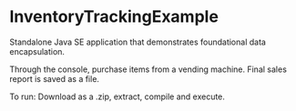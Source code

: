 # InventoryTrackingExample
Standalone Java SE application that demonstrates foundational data encapsulation.

Through the console, purchase items from a vending machine. Final sales report is saved as a file. 

To run: Download as a .zip, extract, compile and execute.

